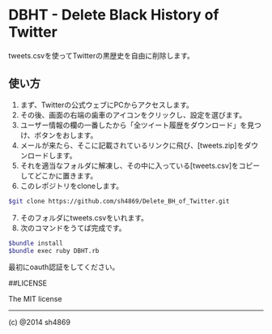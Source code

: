 DBHT - Delete Black History of Twitter
======

tweets.csvを使ってTwitterの黒歴史を自由に削除します。

## 使い方

1. まず、Twitterの公式ウェブにPCからアクセスします。
2. その後、画面の右端の歯車のアイコンをクリックし、設定を選びます。
3. ユーザー情報の欄の一番したから「全ツイート履歴をダウンロード」を見つけ、ボタンをおします。
4. メールが来たら、そこに記載されているリンクに飛び、[tweets.zip]をダウンロードします。
5. それを適当なフォルダに解凍し、その中に入っている[tweets.csv]をコピーしてどこかに置きます。
6. このレポジトリをcloneします。

```zsh   
$git clone https://github.com/sh4869/Delete_BH_of_Twitter.git
```

7. そのフォルダにtweets.csvをいれます。
8. 次のコマンドをうてば完成です。 

```zsh
$bundle install
$bundle exec ruby DBHT.rb
```
最初にoauth認証をしてください。


##LICENSE

The MIT license

-----
(c) @2014 sh4869
